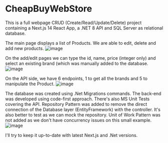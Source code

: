 # CheapBuyWebStore
 This is a full webpage CRUD (Create/Read/Update/Delete) project containing a Next.js 14 React App, a .NET 8 API and SQL Server as relational database.
 
 The main page displays a list of Products. We are able to edit, delete and add new products.
 ![image](https://github.com/rogersampaio/CheapBuyWebStore/assets/21226627/2c1cd5ab-35ce-4ecb-8a7f-f46a30379190)

On the add/edit pages we can type the id, name, price (integer only) and select an existing brand (which was manually added to the database.
![image](https://github.com/rogersampaio/CheapBuyWebStore/assets/21226627/581292ec-de9b-456e-9615-99c953512c80)

On the API side, we have 6 endpoints, 1 to get all the brands and 5 to manipulate the Product.
![image](https://github.com/rogersampaio/CheapBuyWebStore/assets/21226627/e52d5236-5374-4b14-b829-8ebce8e0f1ca)

The database was created using .Net Migrations commands. The back-end was developed using code-first approach. There's also MS Unit Tests covering the API. Repository Pattern was added to remove the direct connection of the Database layer (EntityFramework) with the controller. It's also better to test as we can mock the repository. Unit of Work Pattern was not added as we don't have concurrency issues on this small example.
![image](https://github.com/rogersampaio/CheapBuyWebStore/assets/21226627/8ac00762-0f25-438b-a192-bd9184950255)


I'll try to keep it up-to-date with latest Next.js and .Net versions.
